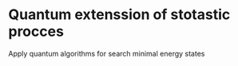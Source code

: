 # Quantum extenssion of stotastic procces 
Apply quantum algorithms for search minimal energy states
